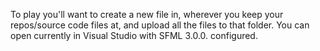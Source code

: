 To play you'll want to create a new file in, wherever you keep your repos/source code files at, and upload all the files to that folder. 
You can open currently in Visual Studio with SFML 3.0.0. configured.
